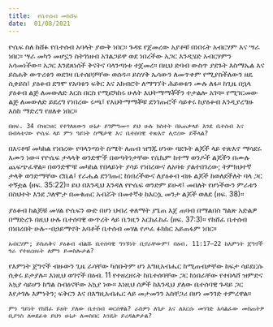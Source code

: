 ```yaml
---
title:  የቤተሰብ መክሸፍ
date:  01/08/2021
---
```


ዮሴፍ ስለ ከሸፉ የቤተሰብ አባላት ያውቅ ነበር። ጉዳዩ የጀመረው አያቶቹ በነበሩት አብርሃም እና ሣራ ነበር። ሣራ መካን መሆኗን ስትገነዘብ አገልጋይዋ ወደ ነበረችው አጋር እንዲሄድ አብርሃምን አሳመነችው። አጋር እንደጸነሰች ቅናትና ባላንጣነቱ ተጀመረ። በዚህ ድባብ ውስጥ ያደጉት እስማኤል እና ይስሐቅ ውጥረቱን ወደገዛ ቤተሰቦቻቸው ወሰዱ። ይስሃቅ ኤሳውን ለመጥቀም የሚያስችለውን ዘዴ ሲቀይስ፤ ያዕቆብ ደግሞ የአባቱን ፍቅር እና አክብሮት ለማግኘት ሕይወቱን ሙሉ ለፋ። ከጊዜ በኋላ ያዕቆብ ልጅ ለመውለድ እርስ በርስ የሚፎካከሩ ሁለት እህትማማቾችን ተታልሎ አገባ። የሚገርመው ልጅ ለመውለድ ይደረግ የነበረው ሩጫ፤ የእህትማማቾቹ ደንገጡሮች ሳይቀሩ ከያዕቆብ እንዲያረግዙ እስከ ማድረግ የዘለቀ ነበር።

`በዘፍ. 34 በዝርዝር የተገለጸውን ሁኔታ ይገምግሙ። ይህ ሁሉ ክስተት በአጠቃላይ እንደ ቤተሰብ እና በብላቴናው ዮሴፍ ላይ ምን ዓይነት ስሜታዊ እና ቤተሰባዊ ተጽእኖ ሊኖረው ይችላል?`

በእናቶቹ መካከል የነበረው የባላንጣነት ስሜት ለጠብ ዝግጁ ሆነው ባደጉት ልጆች ላይ ተጽእኖ ማሳደሩ እሙን ነው። የዮሴፍ ታላላቅ ወንድሞች በወጣትነታቸው የሴኬም ከተማ ወንዶች ልጆችን በሙሉ ጨፍጭፈዋል። በወንድሞቹ መካከል የበላይነት ያሳይ የነበረውና ለአባቱ ያልተበገረው; ትምክህተኛ ታላቅ ወንድማቸው ሮቤል፤ የራሔል ደንገጡር ከነበረችውና ለያዕቆብ ብዙ ልጆች ከወለደችለት ባላ ጋር ተኝቷል (ዘፍ. 35:22)። ይህ በእንዲህ እንዳለ የዮሴፍ ወንድም ይሁዳ፤ መበለት የሆነችውን ምራቱን በስህተት እንደ ጋለሞታ በመቁጠር አብሯት በመተኛቱ ከእርሷ መንታ ልጆች ወለደ (ዘፍ. 38)።

ያዕቆብ ከልጆቹ መሃል ዮሴፍን ውድ በሆነ ህብረ ቀለማት ያጌጠ እጀ ጠባብ በማልበስ ግልጽ አድልዎ በማድረጉ በዚህ ሁሉ ቤተሰባዊ ውጥረት ላይ ቤንዚን አርከፈከፈ (ዘፍ. 37:3)። የከሸፈ ቤተሰብ በነበረበት ሁሉ--በኃይማኖት አባቶች ቤተሰብ መሃል የጦፈ ፉክክር አይጠፋም ነበር።

`አብርሃም; ይስሐቅና ያዕቆብ ብልሹ ቤተሰባዊ ግንኙነት ቢኖራቸውም፤ በዕብ. 11:17–22 ከእምነት ጀግኖች ጎራ የተዘረዘሩት ለምን ይመስሎታል?`

የእምነት ጀግኖች ብዙውን ጊዜ ራሳቸው ካሰቡትም ሆነ እግዚአብሔር ከሚጠብቃቸው ከፍታ ሳይደርሱ ሲቀሩ ይታያሉ። እነዚህ ወገኖች በዕብ. 11 የተዘረዘሩት ከቤተሰባቸው ጋር ከነበራቸው የተበላሸ ዝምድና አኳያ ሳይሆን ከግል ስብዕናቸው አኳያ ነው። እነዚህ ሰዎች ከእንዲህ ያለው ቤተሰባዊ ጉዳይ ጋር እየታገሉ እምነትን; ፍቅርን እና በእግዚአብሔር ላይ መታመንን አስቸጋሪ በሆነ መንገድ ተምረዋል።

`ምን ዓይነት የከሸፈ ይዘት ያለው ቤተሰብ ወርሰዋል? ራስዎን ለጌታ እና ለእርሱ መንገድ አሳልፈው መስጠትዎ ቢያንስ ለወደፊቱ ይህን ሁኔታ ለመስበር እንዴት ይረዳልዎታል?`